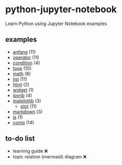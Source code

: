 # python-jupyter-notebook
Learn Python using Jupyter Notebook examples


## examples
+ [anfang](anfang/README.md) (11)
+ [operator](operator/README.md) (11)
+ [condition](condition/README.md) (4)
+ [loop](loop/README.md) (10)
+ [math](math/README.md) (8)
+ [list](list/README.md) (11)
+ [html](html/README.md) (2)
+ [widget](widget/README.md) (1)
+ [ipynb](ipynb/README.md) (4)
+ [matplotlib](matplotlib/README.md) (3)
  + [plot](matplotlib/plot/README.md) (11)
+ [markdown](markdown/README.md) (3)
+ [js](js/README.md) (1)
+ [comp](comp/README.md) (14)


## to-do list
+ learning guide :x:
+ topic relation (mermaid) diagram :x:
